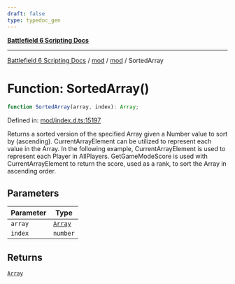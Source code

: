 ```yaml
---
draft: false
type: typedoc_gen
---
```


[**Battlefield 6 Scripting Docs**](../../../_index.md)

***

[Battlefield 6 Scripting Docs](../../../_index.md) / [mod](../../_index.md) / [mod](../_index.md) / SortedArray

# Function: SortedArray()

```ts
function SortedArray(array, index): Array;
```

Defined in: [mod/index.d.ts:15197](https://github.com/battlefield-portal-community/portal-docs/blob/ff09b2690670f74de7e97198022e5a97ff1161ff/generators/santiago/mod/index.d.ts#L15197)

Returns a sorted version of the specified Array given a Number value to sort by (ascending). CurrentArrayElement can be utilized to represent each value in the Array. In the following example, CurrentArrayElement is used to represent each Player in AllPlayers. GetGameModeScore is used with CurrentArrayElement to return the score, used as a rank, to sort the Array in ascending order.

## Parameters

| Parameter | Type |
| ------ | ------ |
| `array` | [`Array`](../Array/_index.md) |
| `index` | `number` |

## Returns

[`Array`](../Array/_index.md)

